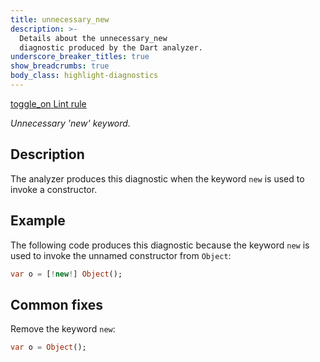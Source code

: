 ```yaml
---
title: unnecessary_new
description: >-
  Details about the unnecessary_new
  diagnostic produced by the Dart analyzer.
underscore_breaker_titles: true
show_breadcrumbs: true
body_class: highlight-diagnostics
---
```


<div class="tags">
  <a class="tag-label"
      href="/tools/linter-rules/unnecessary_new"
      title="Learn about the lint rule that enables this diagnostic."
      aria-label="Learn about the lint rule that enables this diagnostic."
      target="_blank">
    <span class="material-symbols" aria-hidden="true">toggle_on</span>
    <span>Lint rule</span>
  </a>
</div>

_Unnecessary 'new' keyword._

## Description

The analyzer produces this diagnostic when the keyword `new` is used to
invoke a constructor.

## Example

The following code produces this diagnostic because the keyword `new` is
used to invoke the unnamed constructor from `Object`:

```dart
var o = [!new!] Object();
```

## Common fixes

Remove the keyword `new`:

```dart
var o = Object();
```
